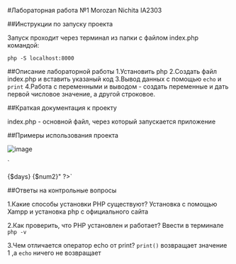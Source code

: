 
#Лабораторная работа №1 Morozan Nichita IA2303

##Инструкции по запуску проекта

Запуск проходит через терминал из папки с файлом index.php командой:

`php -S localhost:8000`

##Описание лабораторной работы
  1.Установить php 
  2.Создать файл index.php и вставить указаный код
  3.Вывод данных с помощью `echo` и `print`
  4.Работа с переменными и выводом - создать переменные и дать первой числовое значение, а другой строковое.

##Краткая документация к проекту

  index.php - основной файл, через который запускается приложение

##Примеры использования проекта 

  ![image](https://github.com/user-attachments/assets/d850e55b-8218-4449-9c78-39de0bfad218)
  
  
  
  
  
  
  
  
  
  `	
  <?php
 echo("Привет, мир!");
 echo "Hello, World with echo!";
 print "Hello, World with print!";

$days = 228;
$num2 = "Все возвращаются на работу!";
echo $days.' '.$num2;
echo "<br>{$days} {$num2}"
?>`
  
##Ответы на контрольные вопросы


  1.Какие способы установки PHP существуют?
  Установка с помощью Xampp и установка php с официального сайта
    
  2.Как проверить, что PHP установлен и работает?
  Ввести в терминале `php -v`
    
  3.Чем отличается оператор echo от print?
  `print()` возвращает значение 1 ,а `echo` ничего не возвращает
